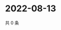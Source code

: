 # 2022-08-13

共 0 条

<!-- BEGIN WEIBO -->
<!-- 最后更新时间 Sat Aug 13 2022 12:23:57 GMT+0800 (China Standard Time) -->

<!-- END WEIBO -->
